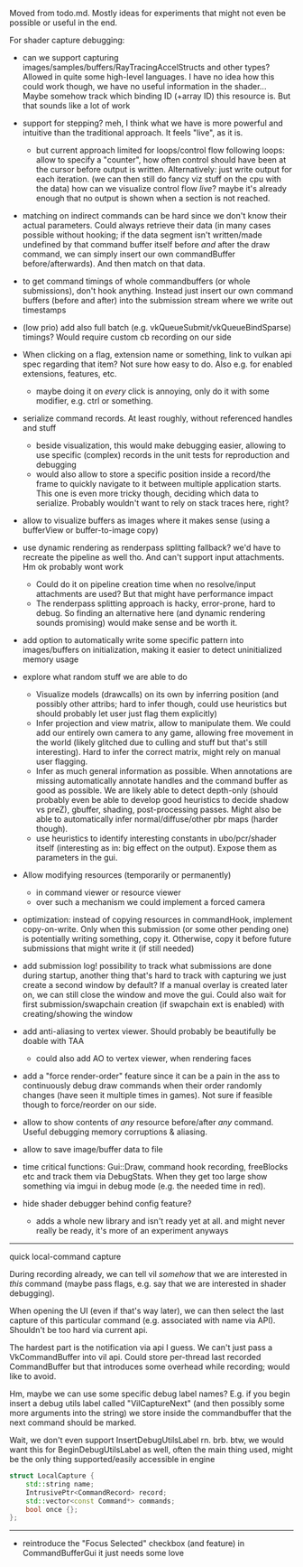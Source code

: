 Moved from todo.md. Mostly ideas for experiments that might not even
be possible or useful in the end.

For shader capture debugging:
- can we support capturing images/samples/buffers/RayTracingAccelStructs
      and other types? Allowed in quite some high-level languages.
	  I have no idea how this could work though, we have no useful
	  information in the shader... Maybe somehow track which binding
	  ID (+array ID) this resource is. But that sounds like a lot of work
- support for stepping?
      meh, I think what we have is more powerful and intuitive than
	  the traditional approach. It feels "live", as it is.
	- but current approach limited for loops/control flow following
	  loops: allow to specify a "counter", how often control should
	    have been at the cursor before output is written.
		Alternatively: just write output for each iteration.
		(we can then still do fancy viz stuff on the cpu with the data)
	  how can we visualize control flow *live*?
	    maybe it's already enough that no output is shown when a section
		is not reached.

- matching on indirect commands can be hard since we don't know their
  actual parameters. Could always retrieve their data (in many cases possible
  without hooking; if the data segment isn't written/made undefined by that command buffer
  itself before *and* after the draw command, we can simply insert our own
  commandBuffer before/afterwards). And then match on that data.
- to get command timings of whole commandbuffers (or whole submissions),
  don't hook anything. Instead just insert our own command buffers
  (before and after) into the submission stream where we write out timestamps

- (low prio) add also full batch (e.g. vkQueueSubmit/vkQueueBindSparse) timings? 
  Would require custom cb recording on our side

- When clicking on a flag, extension name or something, link to vulkan api spec
  regarding that item? Not sure how easy to do.
  Also e.g. for enabled extensions, features, etc.
  	- maybe doing it on *every* click is annoying, only do it with some
	  modifier, e.g. ctrl or something.
- serialize command records. At least roughly, without referenced handles
  and stuff
  	- beside visualization, this would make debugging easier, allowing
	  to use specific (complex) records in the unit tests for reproduction
	  and debugging
	- would also allow to store a specific position inside a record/the frame
	  to quickly navigate to it between multiple application starts.
	  This one is even more tricky though, deciding which data to serialize.
	  Probably wouldn't want to rely on stack traces here, right?

- allow to visualize buffers as images where it makes sense
  (using a bufferView or buffer-to-image copy)

- use dynamic rendering as renderpass splitting fallback?
  we'd have to recreate the pipeline as well tho. And can't support
  input attachments. Hm ok probably wont work
  	- Could do it on pipeline creation time when no resolve/input
	  attachments are used? But that might have performance impact
	- The renderpass splitting approach is hacky, error-prone, hard
	  to debug. So finding an alternative here (and dynamic rendering
	  sounds promising) would make sense and be worth it.

- add option to automatically write some specific pattern into images/buffers
  on initialization, making it easier to detect uninitialized memory usage

- explore what random stuff we are able to do
	- Visualize models (drawcalls) on its own by inferring
	  position (and possibly other attribs; hard to infer though, could use heuristics
	  but should probably let user just flag them explicitly)
	- Infer projection and view matrix, allow to manipulate them.
	  We could add our entirely own camera to any game, allowing free movement
	  in the world (likely glitched due to culling and stuff but that's still interesting).
	  Hard to infer the correct matrix, might rely on manual user flagging.
	- Infer as much general information as possible. When annotations are
	  missing automatically annotate handles and the command buffer
	  as good as possible. We are likely able to detect depth-only (should probably
	  even be able to develop good heuristics to decide shadow vs preZ), gbuffer,
	  shading, post-processing passes. Might also be able to automatically infer
	  normal/diffuse/other pbr maps (harder though).
	- use heuristics to identify interesting constants in ubo/pcr/shader itself
	  (interesting as in: big effect on the output). Expose them as parameters
	  in the gui.

- Allow modifying resources (temporarily or permanently)
	- in command viewer or resource viewer
	- over such a mechanism we could implement a forced camera

- optimization: instead of copying resources in commandHook, implement
  copy-on-write. Only when this submission (or some other pending one)
  is potentially writing something, copy it. Otherwise, copy it before
  future submissions that might write it (if still needed)

- add submission log! possibility to track what submissions are done
  during startup, another thing that's hard to track with capturing
  we just create a second window by default?
  If a manual overlay is created later on, we can still close the window
  and move the gui. Could also wait for first submission/swapchain
  creation (if swapchain ext is enabled) with creating/showing the window

- add anti-aliasing to vertex viewer. Should probably be beautifully
  be doable with TAA
  	- could also add AO to vertex viewer, when rendering faces

- add a "force render-order" feature since it can be a pain in the ass
  to continuously debug draw commands when their order randomly changes
  (have seen it multiple times in games). Not sure if feasible though to
  force/reorder on our side.

- allow to show contents of *any* resource before/after *any* command.
  Useful debugging memory corruptions & aliasing.

- allow to save image/buffer data to file

- time critical functions: Gui::Draw, command hook recording, freeBlocks etc
  and track them via DebugStats. When they get too large show something
  via imgui in debug mode (e.g. the needed time in red).

- hide shader debugger behind config feature?
	- adds a whole new library and isn't ready yet at all.
	  and might never really be ready, it's more of an experiment anyways

---

quick local-command capture

During recording already, we can tell vil *somehow* that we are
interested in *this* command (maybe pass flags, e.g. say that we are
interested in shader debugging).

When opening the UI (even if that's way later), we can then select
the last capture of this particular command (e.g. associated with
name via API).
Shouldn't be too hard via current api.

The hardest part is the notification via api I guess.
We can't just pass a VkCommandBuffer into vil api.
Could store per-thread last recorded CommandBuffer but that introduces
some overhead while recording; would like to avoid.

Hm, maybe we can use some specific debug label names?
E.g. if you begin insert a debug utils label called "VilCaptureNext"
	(and then possibly some more arguments into the string)
we store inside the commandbuffer that the next command should be marked.

Wait, we don't even support InsertDebugUtilsLabel rn. brb.
	btw, we would want this for BeginDebugUtilsLabel as well, often
	the main thing used, might be the only thing supported/easily accessible
	in engine

```cpp
struct LocalCapture {
	std::string name;
	IntrusivePtr<CommandRecord> record;
	std::vector<const Command*> commands;
	bool once {};
};

```

---

- reintroduce the "Focus Selected" checkbox (and feature) in CommandBufferGui
  it just needs some love
